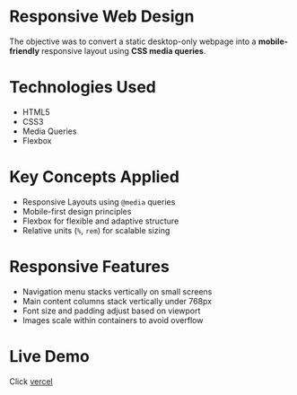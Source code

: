 # Responsive Web Design

The objective was to convert a static desktop-only webpage into a **mobile-friendly** responsive layout using **CSS media queries**.

# Technologies Used

- HTML5
- CSS3
- Media Queries
- Flexbox

# Key Concepts Applied

- Responsive Layouts using `@media` queries
- Mobile-first design principles
- Flexbox for flexible and adaptive structure
- Relative units (`%`, `rem`) for scalable sizing

# Responsive Features

- Navigation menu stacks vertically on small screens
- Main content columns stack vertically under 768px
- Font size and padding adjust based on viewport
- Images scale within containers to avoid overflow

# Live Demo

Click [vercel](https://elevate-labs-task4.vercel.app/)

